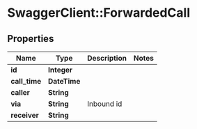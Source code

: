 # SwaggerClient::ForwardedCall

## Properties
Name | Type | Description | Notes
------------ | ------------- | ------------- | -------------
**id** | **Integer** |  | 
**call_time** | **DateTime** |  | 
**caller** | **String** |  | 
**via** | **String** | Inbound id | 
**receiver** | **String** |  | 


